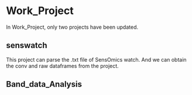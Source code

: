 # Work_Project
In Work_Project, only two projects have been updated.
## senswatch
This project can parse the .txt file of SensOmics watch. And we can obtain the conv and raw dataframes from the project.
## Band_data_Analysis

